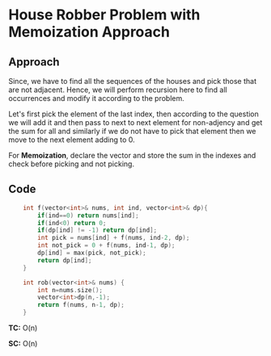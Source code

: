 # House Robber Problem with Memoization Approach

## Approach

Since, we have to find all the sequences of the houses and pick those that are not adjacent. Hence, we will perform recursion here to find all occurrences and modify it according to the problem.

Let's first pick the element of the last index, then according to the question we will add it and then pass to next to next element for non-adjency and get the sum for all and similarly if we do not have to pick that element then we move to the next element adding to 0.

For **Memoization**, declare the vector and store the sum in the indexes and check before picking and not picking.

## Code

```c++
    int f(vector<int>& nums, int ind, vector<int>& dp){
        if(ind==0) return nums[ind];
        if(ind<0) return 0;
        if(dp[ind] != -1) return dp[ind];
        int pick = nums[ind] + f(nums, ind-2, dp);
        int not_pick = 0 + f(nums, ind-1, dp);
        dp[ind] = max(pick, not_pick);
        return dp[ind];
    }

    int rob(vector<int>& nums) {
        int n=nums.size();
        vector<int>dp(n,-1);
        return f(nums, n-1, dp);
    }
```

**TC:** O(n)

**SC:** O(n)
